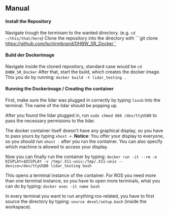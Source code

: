 ## Manual

#### Install the Repository
Navigate trough the terminam to the wanted directory. (e.g. ``cd ~/this/that/here``)
Clone the repository into the directory with ```git clone https://github.com/lschirmbrand/DHBW_SR_Docker``

#### Build der Dockerimage
Navigate inside the cloned repository, standard case would be ``cd DHBW_SR_Docker``
After that, start the build, which creates the docker image. This you do by running:
``docker build -t lidar_testing .``

#### Running the Dockerimage / Creating the container
First, make sure the lidar was plugged in correctly by typing ``lsusb`` into the terminal. The name of the lidar should be popping up.

After you found the lidar plugged in, run ``sudo chmod 666 /dev/ttyUSB0`` to pass the necessary permisions to the lidar.

The docker container itself doesn't have any graphical display, so you have to pass yours by typing ``xhost +``.
**Notice**: You offer your display to everyone, so you should run ``xhost -`` after you run the container. You can also specify which machine is allowed to access your display.

Now you can finally run the container by typing:
``docker run -it --rm -e DISPLAY=$DISPLAY -v /tmp/.X11-unix:/tmp/.X11-unix --device=/dev/ttyUSB0 lidar_testing bash``

This opens a terminal instance of the container. For ROS you need more than one terminal instance, so you have to open more terminals, what you can do by typing:
``docker exec -it name bash``

In every terminal you want to run anything ros-related, you have to first source the directory by typing:
``source devel/setup.bash``
(inside the workspace).